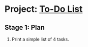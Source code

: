 # Project: [To-Do List](https://hyperskill.org/projects/105)


## Stage 1: Plan 

 1.  Print a simple list of 4 tasks.
